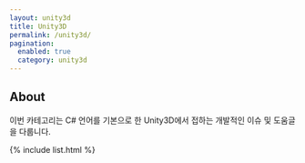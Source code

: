 ```yaml
---
layout: unity3d
title: Unity3D
permalink: /unity3d/
pagination: 
  enabled: true
  category: unity3d
---
```

## About
이번 카테고리는 C# 언어를 기본으로 한 Unity3D에서 접하는 개발적인 이슈 및 도움글을 다룹니다.

{% include list.html %}
